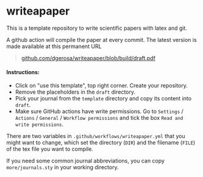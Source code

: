 # writeapaper

This is a template repository to write scientific papers with latex and git. 

A github action will compile the paper at every commit. The latest version is made available at this permanent URL

> [github.com/dgerosa/writeapaper/blob/build/draft.pdf](https://github.com/dgerosa/writeapaper/blob/build/draft.pdf)


#### Instructions: 

- Click on "use this template", top right corner. Create your repository.
- Remove the placeholders in the `draft` directory.
- Pick your journal from the `template` directory and copy its content into `draft`.
- Make sure GitHub actions have write permissions. Go to `Settings` / `Actions` / `General` / `Workflow permissions` and tick the box `Read and write permissions`.

There are two variables in `.github/workflows/writeapaper.yml` that you might want to change, which set the directory (`DIR`) and the filename (`FILE`) of the tex file you want to compile.

If you need some common journal abbreviations, you can copy `more/journals.sty` in your working directory.

